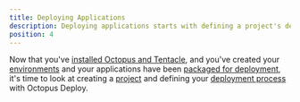 ```yaml
---
title: Deploying Applications
description: Deploying applications starts with defining a project's deployment process, which is the set of instructions that will be run repeatably each time the project is deployed.
position: 4
---
```


Now that you've [installed Octopus and Tentacle](/docs/installation/index.md), and you've created your [environments](/docs/infrastructure/environments/index.md) and your applications have been [packaged for deployment](/docs/packaging-applications/index.md), it's time to look at creating a [project](/docs/deploying-applications/projects/index.md) and defining your [deployment process](/docs/deploying-applications/deployment-process/index.md) with Octopus Deploy.
